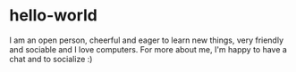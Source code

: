 # hello-world
I am an open person, cheerful and eager to learn new things, very friendly and sociable and I love computers. For more about me, I'm happy to have a chat and to socialize :)
